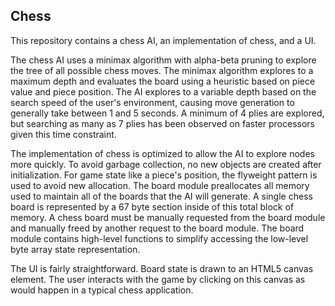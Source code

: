 ## Chess

This repository contains a chess AI, an implementation of chess, and a UI.

The chess AI uses a minimax algorithm with alpha-beta pruning to explore the tree of all possible chess moves. The minimax algorithm explores to a maximum depth and evaluates the board using a heuristic based on piece value and piece position. The AI explores to a variable depth based on the search speed of the user's environment, causing move generation to generally take between 1 and 5 seconds. A minimum of 4 plies are explored, but searching as many as 7 plies has been observed on faster processors given this time constraint.

The implementation of chess is optimized to allow the AI to explore nodes more quickly. To avoid garbage collection, no new objects are created after initialization. For game state like a piece's position, the flyweight pattern is used to avoid new allocation. The board module preallocates all memory used to maintain all of the boards that the AI will generate. A single chess board is represented by a 67 byte section inside of this total block of memory. A chess board must be manually requested from the board module and manually freed by another request to the board module. The board module contains high-level functions to simplify accessing the low-level byte array state representation.

The UI is fairly straightforward. Board state is drawn to an HTML5 canvas element. The user interacts with the game by clicking on this canvas as would happen in a typical chess application.
